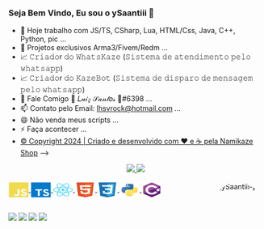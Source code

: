 ### Seja Bem Vindo, Eu sou o ySaantiii 👋

- 🔭 Hoje trabalho com JS/TS, CSharp, Lua, HTML/Css, Java, C++, Python, pic ...
- 🌱 Projetos exclusivos Arma3/Fivem/Redm ...
- 📈 𝙲𝚛𝚒𝚊𝚍𝚘r 𝚍𝚘 𝚆𝚑𝚊𝚝𝚜𝙺𝚊𝚣𝚎 (𝚂𝚒𝚜𝚝𝚎𝚖𝚊 𝚍𝚎 𝚊𝚝𝚎𝚗𝚍𝚒𝚖𝚎𝚗𝚝𝚘 𝚙𝚎𝚕𝚘 𝚠𝚑𝚊𝚝𝚜𝚊𝚙𝚙)
- 📈 𝙲𝚛𝚒𝚊𝚍𝚘r 𝚍𝚘 𝙺𝚊𝚣𝚎𝙱𝚘𝚝 (𝚂𝚒𝚜𝚝𝚎𝚖𝚊 𝚍𝚎 𝚍𝚒𝚜𝚙𝚊𝚛𝚘 𝚍𝚎 𝚖𝚎𝚗𝚜𝚊𝚐𝚎𝚖 𝚙𝚎𝚕𝚘 𝚠𝚑𝚊𝚝𝚜𝚊𝚙𝚙)
- 💬 Fale Comigo 👑 𝐿𝓊𝒾𝓏 𝒮𝒶𝓃𝓉𝑜𝓈 👑#6398 ...
- 📫 Contato pelo Email: lhsvrock@hotmail.com ...
- 😄 Não venda meus scripts ...
- ⚡ Faça acontecer ...
- <a target="_blank" href="https://wa.me/5512992493018?text=Ol%C3%A1%20gostaria%20de%20mais%20informa%C3%A7%C3%B5es%20=)" class="jss14">© Copyright 2024 | Criado e desenvolvido com ❤️ e ☕ pela Namikaze Shop</a>
-->
<div align="center">
  <a href="https://github.com/ySaantiii">
  <img height="180em" src="https://github-readme-stats.vercel.app/api?username=ySaantiii&show_icons=true&theme=dracula&include_all_commits=true&count_private=true"/>
  <img height="180em" src="https://github-readme-stats.vercel.app/api/top-langs/?username=rafaballerini&layout=compact&langs_count=7&theme=dracula"/>
</div>
<div style="display: inline_block"><br>
  <img align="center" alt="ySaantii-Js" height="30" width="40" src="https://raw.githubusercontent.com/devicons/devicon/master/icons/javascript/javascript-plain.svg">
  <img align="center" alt="ySaantiii-Ts" height="30" width="40" src="https://raw.githubusercontent.com/devicons/devicon/master/icons/typescript/typescript-plain.svg">
  <img align="center" alt="ySaantiii-React" height="30" width="40" src="https://raw.githubusercontent.com/devicons/devicon/master/icons/react/react-original.svg">
  <img align="center" alt="ySaantiii-HTML" height="30" width="40" src="https://raw.githubusercontent.com/devicons/devicon/master/icons/html5/html5-original.svg">
  <img align="center" alt="ySaantiii-CSS" height="30" width="40" src="https://raw.githubusercontent.com/devicons/devicon/master/icons/css3/css3-original.svg">
  <img align="center" alt="ySaantiii-Python" height="30" width="40" src="https://raw.githubusercontent.com/devicons/devicon/master/icons/python/python-original.svg">
  <img align="center" alt="ySaantiii-Csharp" height="30" width="40" src="https://raw.githubusercontent.com/devicons/devicon/master/icons/csharp/csharp-original.svg">
  <img align="right" alt="ySaantiii-pic" height="150" style="border-radius:50px;" src="https://media.discordapp.net/attachments/886761564181512222/933107699611234375/Sem_Titulo-1-removebg-preview.png">
</div>
  
  ##
 
<div> 
  <a href="https://www.youtube.com/channel/UCpx7sAti-iWttdbFXcAkNEg" target="_blank"><img src="https://img.shields.io/badge/YouTube-FF0000?style=for-the-badge&logo=youtube&logoColor=white" target="_blank"></a>
  <a href="https://www.instagram.com/oysaantiii/" target="_blank"><img src="https://img.shields.io/badge/-Instagram-%23E4405F?style=for-the-badge&logo=instagram&logoColor=white" target="_blank"></a>
 	<a href="https://www.twitch.tv/ysaantiii" target="_blank"><img src="https://img.shields.io/badge/Twitch-9146FF?style=for-the-badge&logo=twitch&logoColor=white" target="_blank"></a>
 <a href="https://discord.gg/YHyUM49FgZ" target="_blank"><img src="https://img.shields.io/badge/Discord-7289DA?style=for-the-badge&logo=discord&logoColor=white" target="_blank"></a> 
 
</div>
